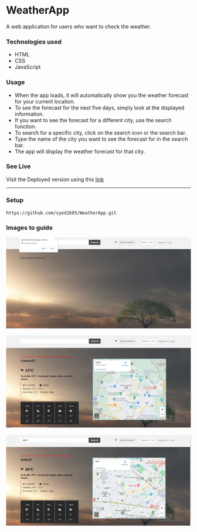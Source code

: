 # WeatherApp
A web application for users who want to check the weather.


### Technologies used
* HTML
* CSS
* JavaScript

### Usage
* When the app loads, it will automatically show you the weather forecast for your current location.
* To see the forecast for the next five days, simply look at the displayed information.
* If you want to see the forecast for a different city, use the search function.
* To search for a specific city, click on the search icon or the search bar.
* Type the name of the city you want to see the forecast for in the search bar.
* The app will display the weather forecast for that city.

### See Live
Visit the Deployed version using this <a href="https://weather2605.netlify.app/">link</a>  
<hr/>

### Setup
```
https://github.com/syed2605/WeatherApp.git
```

### Images to guide
<img src="./Images/w1.JPG"/>
<br><br>
<img src="./Images/w2.JPG"/>
<br><br>
<img src="./Images/w3.JPG"/>
<br>
